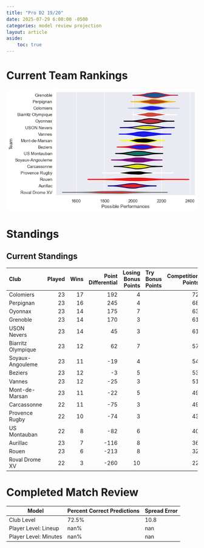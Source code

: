 ```yaml
---  
title: "Pro D2 19/20"  
date: 2025-07-29 6:00:00 -0500  
categories: model review projection  
layout: article  
aside:  
    toc: true  
---
```

# Current Team Rankings


![Club Rankings](plots/rankings_Pro_D2_1920.png)
# Standings

## Current Standings


| Club               |   Played |   Wins |   Point Differential |   Losing Bonus Points | Try Bonus Points   |   Competition Points |
|:-------------------|---------:|-------:|---------------------:|----------------------:|:-------------------|---------------------:|
| Colomiers          |       23 |     17 |                  192 |                     4 |                    |                   72 |
| Perpignan          |       23 |     16 |                  245 |                     4 |                    |                   68 |
| Oyonnax            |       23 |     14 |                  175 |                     7 |                    |                   63 |
| Grenoble           |       23 |     14 |                  170 |                     3 |                    |                   61 |
| USON Nevers        |       23 |     14 |                   45 |                     3 |                    |                   61 |
| Biarritz Olympique |       23 |     12 |                   62 |                     7 |                    |                   57 |
| Soyaux-Angouleme   |       23 |     11 |                  -19 |                     4 |                    |                   54 |
| Beziers            |       23 |     12 |                   -3 |                     5 |                    |                   53 |
| Vannes             |       23 |     12 |                  -25 |                     3 |                    |                   51 |
| Mont-de-Marsan     |       23 |     11 |                  -22 |                     5 |                    |                   49 |
| Carcassonne        |       22 |     11 |                  -75 |                     3 |                    |                   49 |
| Provence Rugby     |       22 |     10 |                  -74 |                     3 |                    |                   43 |
| US Montauban       |       22 |      8 |                  -82 |                     6 |                    |                   40 |
| Aurillac           |       23 |      7 |                 -116 |                     8 |                    |                   36 |
| Rouen              |       23 |      6 |                 -213 |                     8 |                    |                   32 |
| Roval Drome XV     |       22 |      3 |                 -260 |                    10 |                    |                   22 |



# Completed Match Review


| Model | Percent Correct Predictions | Spread Error |
| ------ | ------ | ------ |
| Club Level | 72.5% | 10.8 |
| Player Level: Lineup | nan% | nan |
| Player Level: Minutes | nan% | nan |

